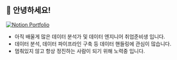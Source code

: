 ## 👋 안녕하세요!
[![Notion Portfolio](https://img.shields.io/badge/Portfolio-ffffff?style=flat-square&logo=notion&logoColor=black)](https://www.notion.so/b6cea989277b48ad8426e357cce35177?pvs=4) 
- 아직 배울게 많은 데이터 분석가 및 데이터 엔지니어 취업준비생 입니다.
- 데이터 분석, 데이터 파이프라인 구축 등 데이터 핸들링에 관심이 많습니다.
- 멈춰있지 않고 항상 정진하는 사람이 되기 위해 노력중 입니다.
